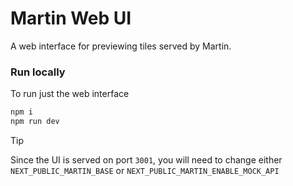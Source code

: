 # Martin Web UI

A web interface for previewing tiles served by Martin.

### Run locally

To run just the web interface

```bash
npm i
npm run dev
```

> [!TIP]
> Since the UI is served on port `3001`, you will need to change either `NEXT_PUBLIC_MARTIN_BASE` or `NEXT_PUBLIC_MARTIN_ENABLE_MOCK_API`